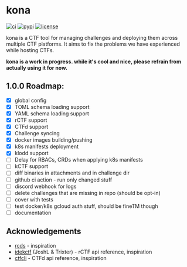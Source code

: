 # kona

[![ci](https://github.com/project-sekai-ctf/konata/actions/workflows/lint_test.yml/badge.svg)](https://github.com/project-sekai-ctf/konata/actions/workflows/lint_test.yml)
[![pypi](https://img.shields.io/pypi/v/konata.svg)](https://pypi.python.org/project/konata)
[![license](https://img.shields.io/github/license/project-sekai-ctf/konata.svg)](https://github.com/project-sekai-ctf/konata/blob/master/LICENSE)

kona is a CTF tool for managing challenges and deploying them across multiple CTF platforms. It aims to fix the problems we have experienced while hosting CTFs.

**kona is a work in progress. while it's cool and nice, please refrain from actually using it for now.**

## 1.0.0 Roadmap:

- [x] global config
- [x] TOML schema loading support
- [x] YAML schema loading support
- [x] rCTF support
- [x] CTFd support
- [x] Challenge syncing
- [x] docker images building/pushing
- [x] k8s manifests deployment
- [x] klodd support
- [ ] Delay for RBACs, CRDs when applying k8s manifests
- [ ] kCTF support
- [ ] diff binaries in attachments and in challenge dir
- [ ] github ci action - run only changed stuff
- [ ] discord webhook for logs
- [ ] delete challenges that are missing in repo (should be opt-in)
- [ ] cover with tests
- [ ] test docker/k8s gcloud auth stuff, should be fineTM though
- [ ] documentation

## Acknowledgements

* [rcds](https://github.com/redpwn/rcds) - inspiration
* [idekctf](https://github.com/idekctf) (JoshL & Trixter) - rCTF api reference, inspiration
* [ctfcli](https://github.com/ctfd/ctfcli) - CTFd api reference, inspiration
